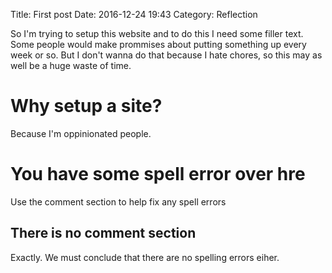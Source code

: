 Title: First post
Date: 2016-12-24 19:43
Category: Reflection

So I'm trying to setup this website and to do this I need some filler text.
Some people would make prommises about putting something up every week or so.
But I don't wanna do that because I hate chores, so this may as well be a huge
waste of time.

# Why setup a site?
Because I'm oppinionated people.

# You have some spell error over hre
Use the comment section to help fix any spell errors

## There is no comment section
Exactly. We must conclude that there are no spelling errors eiher.

